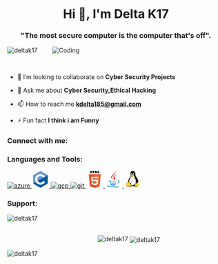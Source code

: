 <h1 align="center">Hi 👋, I'm Delta K17</h1>
<h3 align="center">"The most secure computer is the computer that's off".</h3>
<img align="right" alt="Coding" width="400" src="https://media.tenor.com/rePDfDWO3XoAAAAd/hacking.gif">

<p align="left"> <img src="https://komarev.com/ghpvc/?username=deltak17&label=Profile%20views&color=0e75b6&style=flat" alt="deltak17" /> </p>

<p align="left"> <a href="https://twitter.com/" target="blank"><img src="https://img.shields.io/twitter/follow/?logo=twitter&style=for-the-badge" alt="" /></a> </p>

- 👯 I’m looking to collaborate on **Cyber Security Projects**

- 💬 Ask me about **Cyber Security,Ethical Hacking**

- 📫 How to reach me **kdelta185@gmail.com**

- ⚡ Fun fact **I think i am Funny**

<h3 align="left">Connect with me:</h3>
<p align="left">
</p>

<h3 align="left">Languages and Tools:</h3>
<p align="left"> <a href="https://azure.microsoft.com/en-in/" target="_blank" rel="noreferrer"> <img src="https://www.vectorlogo.zone/logos/microsoft_azure/microsoft_azure-icon.svg" alt="azure" width="40" height="40"/> </a> <a href="https://www.cprogramming.com/" target="_blank" rel="noreferrer"> <img src="https://raw.githubusercontent.com/devicons/devicon/master/icons/c/c-original.svg" alt="c" width="40" height="40"/> </a> <a href="https://cloud.google.com" target="_blank" rel="noreferrer"> <img src="https://www.vectorlogo.zone/logos/google_cloud/google_cloud-icon.svg" alt="gcp" width="40" height="40"/> </a> <a href="https://git-scm.com/" target="_blank" rel="noreferrer"> <img src="https://www.vectorlogo.zone/logos/git-scm/git-scm-icon.svg" alt="git" width="40" height="40"/> </a> <a href="https://www.w3.org/html/" target="_blank" rel="noreferrer"> <img src="https://raw.githubusercontent.com/devicons/devicon/master/icons/html5/html5-original-wordmark.svg" alt="html5" width="40" height="40"/> </a> <a href="https://www.java.com" target="_blank" rel="noreferrer"> <img src="https://raw.githubusercontent.com/devicons/devicon/master/icons/java/java-original.svg" alt="java" width="40" height="40"/> </a> <a href="https://www.linux.org/" target="_blank" rel="noreferrer"> <img src="https://raw.githubusercontent.com/devicons/devicon/master/icons/linux/linux-original.svg" alt="linux" width="40" height="40"/> </a> </p>

<h3 align="left">Support:</h3>
<p><a href="https://www.buymeacoffee.com/deltak17"> <img align="left" src="https://cdn.buymeacoffee.com/buttons/v2/default-yellow.png" height="50" width="210" alt="deltak17" /></a></p><br><br>

<p><img align="left" src="https://github-readme-stats.vercel.app/api/top-langs?username=deltak17&show_icons=true&locale=en&layout=compact" alt="deltak17" /></p>

<p>&nbsp;<img align="center" src="https://github-readme-stats.vercel.app/api?username=deltak17&show_icons=true&locale=en" alt="deltak17" /></p>

<p><img align="center" src="https://github-readme-streak-stats.herokuapp.com/?user=deltak17&" alt="deltak17" /></p>
